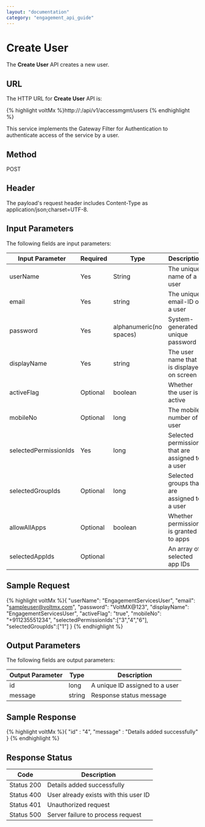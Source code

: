 ```yaml
---
layout: "documentation"
category: "engagement_api_guide"
---
```


# Create User

The **Create User** API creates a new user.

## URL

The HTTP URL for **Create User** API is:

{% highlight voltMx %}http://<host>:<port>/api/v1/accessmgmt/users
{% endhighlight %}

This service implements the Gateway Filter for Authentication to authenticate access of the service by a user.

## Method

POST

## Header

The payload's request header includes Content-Type as application/json;charset=UTF-8.

## Input Parameters

The following fields are input parameters:

| Input Parameter       | Required | Type                    | Description                                      |
| --------------------- | -------- | ----------------------- | ------------------------------------------------ |
| userName              | Yes      | String                  | The unique name of a user                        |
| email                 | Yes      | string                  | The unique email-ID of a user                    |
| password              | Yes      | alphanumeric(no spaces) | System- generated unique password                |
| displayName           | Yes      | string                  | The user name that is displayed on screen        |
| activeFlag            | Optional | boolean                 | Whether the user is active                       |
| mobileNo              | Optional | long                    | The mobile number of a user                      |
| selectedPermissionIds | Yes      | long                    | Selected permissions that are assigned to a user |
| selectedGroupIds      | Optional | long                    | Selected groups that are assigned to a user      |
| allowAllApps          | Optional | boolean                 | Whether permission is granted to apps            |
| selectedAppIds        | Optional |                         | An array of selected app IDs                     |

## Sample Request

{% highlight voltMx %}{
"userName": "EngagementServicesUser",
"email": "sampleuser@voltmx.com",
"password": "VoltMX@123",
"displayName": "EngagementServicesUser",
"activeFlag": "true",
"mobileNo": "+911235551234",
"selectedPermissionIds":["3","4","6"],
"selectedGroupIds":["1"]
}
{% endhighlight %}

## Output Parameters

The following fields are output parameters:

| Output Parameter | Type   | Description                    |
| ---------------- | ------ | ------------------------------ |
| id               | long   | A unique ID assigned to a user |
| message          | string | Response status message        |

## Sample Response

{% highlight voltMx %}{
"id" : "4",
"message" : "Details added successfully"
}
{% endhighlight %}

## Response Status

| Code       | Description                           |
| ---------- | ------------------------------------- |
| Status 200 | Details added successfully            |
| Status 400 | User already exists with this user ID |
| Status 401 | Unauthorized request                  |
| Status 500 | Server failure to process request     |
